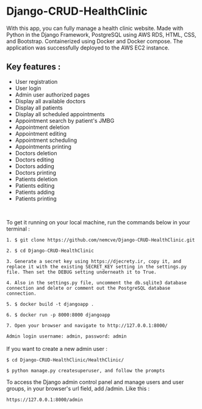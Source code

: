 # Django-CRUD-HealthClinic
With this app, you can fully manage a health clinic website. Made with Python in the Django Framework, PostgreSQL using AWS RDS, HTML, CSS, and Bootstrap. Containerized using Docker and Docker compose. The application was successfully deployed to the AWS EC2 instance.

<h2>Key features :</h2>
<ul>
  <li>User registration</li>
  <li>User login</li>
  <li>Admin user authorized pages</li>
  <li>Display all available doctors</li>
  <li>Display all patients</li>
  <li>Display all scheduled appointments</li>
  <li>Appointment search by patient's JMBG</li>
  <li>Appointment deletion</li>
  <li>Appointment editing</li>
  <li>Appointment scheduling</li>
  <li>Appointments printing</li>
  <li>Doctors deletion</li>
  <li>Doctors editing</li>
  <li>Doctors adding</li>
  <li>Doctors printing</li>
  <li>Patients deletion</li>
  <li>Patients editing</li>
  <li>Patients adding</li>
  <li>Patients printing</li>
</ul>
<br>

To get it running on your local machine, run the commands below in your terminal :
<br>

``` 1. $ git clone https://github.com/nemcve/Django-CRUD-HealthClinic.git ``` 
<br> 

``` 2. $ cd Django-CRUD-HealthClinic ```
<br>

``` 3. Generate a secret key using https://djecrety.ir, copy it, and replace it with the existing SECRET_KEY setting in the settings.py file. Then set the DEBUG setting underneath it to True. ```
<br>

```4. Also in the settings.py file, uncomment the db.sqlite3 database connection and delete or comment out the PostgreSQL database connection. ```
<br>

``` 5. $ docker build -t djangoapp . ```
<br>

``` 6. $ docker run -p 8000:8000 djangoapp ```
<br>

``` 7. Open your browser and navigate to http://127.0.0.1:8000/ ```
<br>

``` Admin login username: admin, password: admin ```
<br>
<br>
If you want to create a new admin user :

``` $ cd Django-CRUD-HealthClinic/HealthClinic/ ```
<br>

``` $ python manage.py createsuperuser, and follow the prompts ```
<br>

To access the Django admin control panel and manage users and user groups, in your browser's url field, add /admin. Like this :

``` https://127.0.0.1:8000/admin ```


